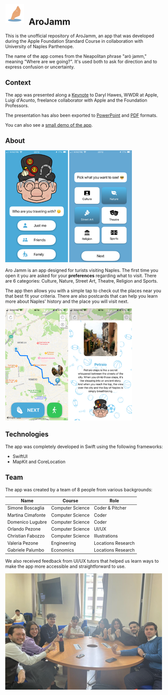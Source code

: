 <img src="assets/icon.png" alt="Aro Jamm" style="width:60px; float:left; margin-right:15px;" />

# AroJamm

This is the unofficial repository of AroJamm, an app that was developed during the Apple Foundation Standard Course in collaboration with University of Naples Parthenope.

The name of the app comes from the Neapolitan phrase "arò jamm," meaning "Where are we going?".
It's used both to ask for direction and to express confusion or uncertainty.

## Context

The app was presented along a [Keynote](https://www.dropbox.com/scl/fi/8caj6aa3zls5diu1zfvvk/Aro-Jamm.key?rlkey=beqjpwglj36o3olo8suw1g2xt&st=3b1c2q3h&dl=0) to Daryl Hawes, WWDR at Apple, Luigi d'Acunto, freelance collaborator with Apple and the Foundation Professors.

The presentation has also been exported to [PowerPoint](https://www.dropbox.com/scl/fi/oy135ae0ctfdfpitfu41p/Aro-Jamm.pptx?rlkey=flcpxpe3licoybo3hitnciv92&st=o8o436xp&dl=0) and [PDF](assets/AroJamm.pdf) formats.

You can also see a [small demo of the app](https://youtu.be/JB_lgBAjq5A).

## About
<img src="assets/screenshot_1.png" width="200"/>
<img src="assets/screenshot_2.png" width="200"/>

Aro Jamm is an app designed for turists visiting Naples. The first time you open it you are asked for your **preferences** regarding what to visit. There are 6 categories: Culture, Nature, Street Art, Theatre, Religion and Sports.


The app then allows you with a simple tap to check out the places near you that best fit your criteria. 
There are also postcards that can help you learn more about Naples' history and the place you will visit next.

<img src="assets/screenshot_3.png" width="200"/>
<img src="assets/screenshot_4.png" width="200"/>

## Technologies

The app was completely developed in Swift using the following frameworks:

* SwiftUI
* MapKit and CoreLocation

## Team

The app was created by a team of 8 people from various backgrounds:

| Name  |  Course | Role |
|---|---|---|
|  Simone Boscaglia  | Computer Science  | Coder & Pitcher |
|  Martina Cimafonte | Computer Science  | Coder |
|  Domenico Lugubre  | Computer Science  | Coder |
|  Orlando Pezone    | Computer Science  | UI/UX |
|  Christian Fabozzo | Computer Science  | Illustrations |
|  Valeria Pezone    | Engineering       | Locations Research |
|  Gabriele Palumbo  | Economics         | Locations Research |

We also received feedback from UI/UX tutors that helped us learn ways to make the app more accessible and straightforward to use.

<img src="assets/team.png" width="500"/>



